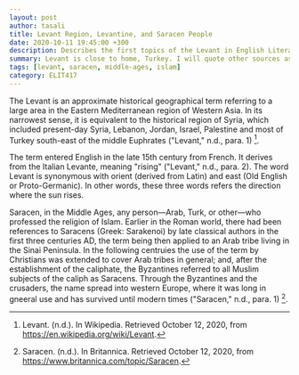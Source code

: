 ```yaml
---
layout: post
author: tasali
title: Levant Region, Levantine, and Saracen People
date: 2020-10-11 19:45:00 +300
description: Describes the first topics of the Levant in English Literature class.
summary: Levant is close to home, Turkey. I will quote other sources as I have little to no idea about these topics. I am hoping to learn more in the upcoming class.
tags: [levant, saracen, middle-ages, islam]
category: ELIT417 
---
```


The Levant is an approximate historical geographical term referring to a large area in the Eastern Mediterranean region of Western Asia. In its narrowest sense, it is equivalent to the historical region of Syria, which included present-day Syria, Lebanon, Jordan, Israel, Palestine and most of Turkey south-east of the middle Euphrates ("Levant," n.d., para. 1) [^1]. 

The term entered English in the late 15th century from French. It derives from the Italian Levante, meaning "rising" ("Levant," n.d., para. 2). The word Levant is synonymous with orient (derived from Latin) and east (Old English or Proto-Germanic). In other words, these three words refers the direction where the sun rises. 

Saracen, in the Middle Ages, any person—Arab, Turk, or other—who professed the religion of Islam. Earlier in the Roman world, there had been references to Saracens (Greek: Sarakenoi) by late classical authors in the first three centuries AD, the term being then applied to an Arab tribe living in the Sinai Peninsula. In the following centruies the use of the term by Christians was extended to cover Arab tribes in general; and, after the establishment of the caliphate, the Byzantines referred to all Muslim subjects of the caliph as Saracens. Through the Byzantines and the crusaders, the name spread into western Europe, where it was long in gneeral use and has survived until modern times ("Saracen," n.d., para. 1) [^2]. 

[^1]: Levant. (n.d.). In Wikipedia. Retrieved October 12, 2020, from <https://en.wikipedia.org/wiki/Levant>.
[^2]: Saracen. (n.d.). In Britannica. Retrieved October 12, 2020, from <https://www.britannica.com/topic/Saracen>.
